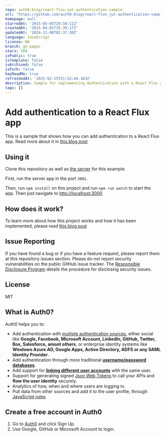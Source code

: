 ```yaml
---
repo: auth0-blog/react-flux-jwt-authentication-sample
url: 'https://github.com/auth0-blog/react-flux-jwt-authentication-sample'
homepage: null
starredAt: '2015-05-05T20:50:11Z'
createdAt: '2015-04-01T15:39:17Z'
updatedAt: '2024-11-08T02:37:30Z'
language: JavaScript
license: NA
branch: gh-pages
stars: 589
isPublic: true
isTemplate: false
isArchived: false
isFork: false
hasReadMe: true
refreshedAt: '2025-02-25T21:52:44.163Z'
description: Sample for implementing Authentication with a React Flux app and JWTs
tags: []
---
```


# Add authentication to a React Flux app

This is a sample that shows how you can add authentication to a React Flux app. Read more about it in [this blog post](https://auth0.com/blog/2015/04/09/adding-authentication-to-your-react-flux-app/)

## Using it

Clone this repository as well as [the server](https://github.com/auth0/nodejs-jwt-authentication-sample) for this example.

First, run the server app in the port `3001`.

Then, run `npm install` on this project and run `npm run watch` to start the app. Then just navigate to [http://localhost:3000](http://localhost:3000)

## How does it work?

To learn more about how this project works and how it has been implemented, please read [this blog post](https://auth0.com/blog/2015/04/09/adding-authentication-to-your-react-flux-app/)

## Issue Reporting

If you have found a bug or if you have a feature request, please report them at this repository issues section. Please do not report security vulnerabilities on the public GitHub issue tracker. The [Responsible Disclosure Program](https://auth0.com/whitehat) details the procedure for disclosing security issues.

## License

MIT

## What is Auth0?

Auth0 helps you to:

* Add authentication with [multiple authentication sources](https://docs.auth0.com/identityproviders), either social like **Google, Facebook, Microsoft Account, LinkedIn, GitHub, Twitter, Box, Salesforce, amont others**, or enterprise identity systems like **Windows Azure AD, Google Apps, Active Directory, ADFS or any SAML Identity Provider**.
* Add authentication through more traditional **[username/password databases](https://docs.auth0.com/mysql-connection-tutorial)**.
* Add support for **[linking different user accounts](https://docs.auth0.com/link-accounts)** with the same user.
* Support for generating signed [Json Web Tokens](https://docs.auth0.com/jwt) to call your APIs and **flow the user identity** securely.
* Analytics of how, when and where users are logging in.
* Pull data from other sources and add it to the user profile, through [JavaScript rules](https://docs.auth0.com/rules).

## Create a free account in Auth0

1. Go to [Auth0](https://auth0.com) and click Sign Up.
2. Use Google, GitHub or Microsoft Account to login.
